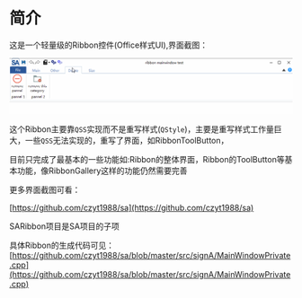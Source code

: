 # 简介
 这是一个轻量级的Ribbon控件(Office样式UI),界面截图：

![](https://github.com/czyt1988/SARibbon/raw/master/doc/screenshot/001.gif)

这个Ribbon主要靠`QSS`实现而不是重写样式(`QStyle`)，主要是重写样式工作量巨大，一些`QSS`无法实现的，重写了界面，如RibbonToolButton，

目前只完成了最基本的一些功能如:Ribbon的整体界面，Ribbon的ToolButton等基本功能，像RibbonGallery这样的功能仍然需要完善

更多界面截图可看：

[https://github.com/czyt1988/sa](https://github.com/czyt1988/sa)

SARibbon项目是SA项目的子项

具体Ribbon的生成代码可见：
[https://github.com/czyt1988/sa/blob/master/src/signA/MainWindowPrivate.cpp](https://github.com/czyt1988/sa/blob/master/src/signA/MainWindowPrivate.cpp)
